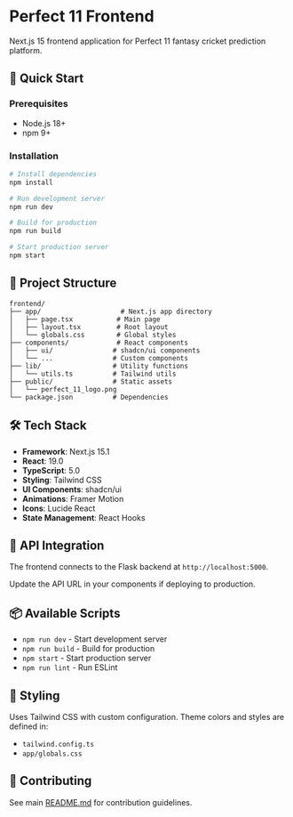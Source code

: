 # Perfect 11 Frontend

Next.js 15 frontend application for Perfect 11 fantasy cricket prediction platform.

## 🚀 Quick Start

### Prerequisites
- Node.js 18+
- npm 9+

### Installation

```bash
# Install dependencies
npm install

# Run development server
npm run dev

# Build for production
npm run build

# Start production server
npm start
```

## 📁 Project Structure

```
frontend/
├── app/                    # Next.js app directory
│   ├── page.tsx           # Main page
│   ├── layout.tsx         # Root layout
│   └── globals.css        # Global styles
├── components/            # React components
│   ├── ui/               # shadcn/ui components
│   └── ...               # Custom components
├── lib/                  # Utility functions
│   └── utils.ts          # Tailwind utils
├── public/               # Static assets
│   └── perfect_11_logo.png
└── package.json          # Dependencies

```

## 🛠️ Tech Stack

- **Framework**: Next.js 15.1
- **React**: 19.0
- **TypeScript**: 5.0
- **Styling**: Tailwind CSS
- **UI Components**: shadcn/ui
- **Animations**: Framer Motion
- **Icons**: Lucide React
- **State Management**: React Hooks

## 🔌 API Integration

The frontend connects to the Flask backend at `http://localhost:5000`.

Update the API URL in your components if deploying to production.

## 📦 Available Scripts

- `npm run dev` - Start development server
- `npm run build` - Build for production
- `npm start` - Start production server
- `npm run lint` - Run ESLint

## 🎨 Styling

Uses Tailwind CSS with custom configuration. Theme colors and styles are defined in:
- `tailwind.config.ts`
- `app/globals.css`

## 🤝 Contributing

See main [README.md](../README.md) for contribution guidelines.
